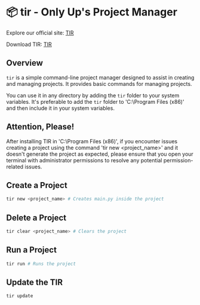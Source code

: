 # 📦 tir - Only Up's Project Manager

Explore our official site: [TIR](https://tir-official.github.io)

Download TIR: [TIR](https://github.com/Only-Up-Offical/tir/releases/download/TIR/tir_setup.exe)

## Overview

`tir` is a simple command-line project manager designed to assist in creating and managing projects. It provides basic commands for managing projects.

You can use it in any directory by adding the `tir` folder to your system variables. It's preferable to add the `tir` folder to 'C:\Program Files (x86)' and then include it in your system variables.

## Attention, Please!

After installing TIR in 'C:\Program Files (x86)', if you encounter issues creating a project using the command 'tir new <project_name>' and it doesn't generate the project as expected, please ensure that you open your terminal with administrator permissions to resolve any potential permission-related issues.

## Create a Project

```bash
tir new <project_name> # Creates main.py inside the project
```

## Delete a Project

```bash
tir clear <project_name> # Clears the project
```

## Run a Project

```bash
tir run # Runs the project
```

## Update the TIR

```bash
tir update
```
